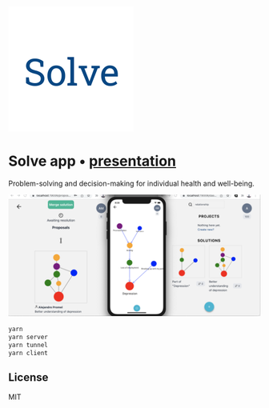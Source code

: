 
<img alt="Solve" width="250" src="https://raw.githubusercontent.com/w8r/solve/develop/packages/presentation/public/logo.svg">

# Solve app • [presentation](https://milevski.co/solve/)

Problem-solving and decision-making for individual health and well-being.

<img width="1440" alt="Screenshot" src="https://raw.githubusercontent.com/w8r/solve/develop/packages/presentation/public/screens/platforms.png">

```
yarn
yarn server
yarn tunnel
yarn client
```

## License

MIT
